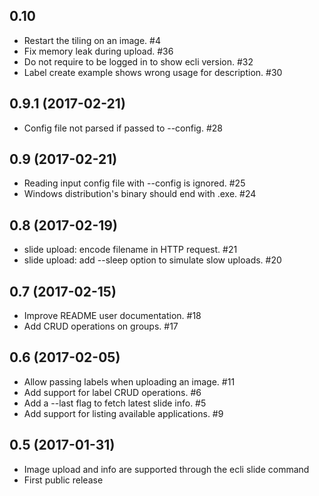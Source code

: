 ## 0.10

- Restart the tiling on an image. #4
- Fix memory leak during upload. #36
- Do not require to be logged in to show ecli version. #32
- Label create example shows wrong usage for description. #30

## 0.9.1 (2017-02-21)

- Config file not parsed if passed to --config. #28

## 0.9 (2017-02-21)

- Reading input config file with --config is ignored. #25
- Windows distribution's binary should end with .exe. #24

## 0.8 (2017-02-19)

- slide upload: encode filename in HTTP request. #21
- slide upload: add --sleep option to simulate slow uploads. #20

## 0.7 (2017-02-15)

- Improve README user documentation. #18
- Add CRUD operations on groups. #17

## 0.6 (2017-02-05)

- Allow passing labels when uploading an image. #11
- Add support for label CRUD operations. #6
- Add a --last flag to fetch latest slide info. #5
- Add support for listing available applications. #9

## 0.5 (2017-01-31)

- Image upload and info are supported through the ecli slide command
- First public release
